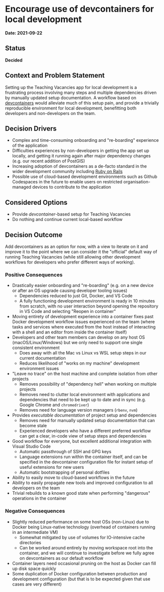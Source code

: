# Encourage use of devcontainers for local development

**Date: 2021-09-22**

## Status

**Decided**

## Context and Problem Statement

Setting up the Teaching Vacancies app for local development is a frustrating process involving many
steps and multiple dependencies driven by manually updated setup documentation. A workflow based on
[devcontainers](https://code.visualstudio.com/docs/remote/create-dev-container) would alleviate
much of this setup pain, and provide a trivially reproducible environment for local development,
benefitting both developers and non-developers on the team.

## Decision Drivers

- Complex and time-consuming onboarding and "re-boarding" experience of the application
- Difficulties experiences by non-developers in getting the app set up locally, and getting it
  running again after major dependency changes (e.g. our recent addition of PostGIS)
- Increasing adoption of devcontainers as a de-facto standard in the wider development community
  including [Ruby on Rails](https://github.com/rails/rails/tree/main/.devcontainer)
- Possible use of cloud-based development environments such as Github Codespaces in the future to
  enable users on restricted organisation-managed devices to contribute to the application

## Considered Options

- Provide _devcontainer_-based setup for Teaching Vacancies
- Do nothing and continue current local-based workflow

## Decision Outcome

Add devcontainers as an option for now, with a view to iterate on it and improve it to the point
where we can consider it the "official" default way of running Teaching Vacancies (while still
allowing other development workflows for developers who prefer different ways of working).

### Positive Consequences

- Drastically easier onboarding and "re-boarding" (e.g. on a new device or after an OS upgrade
  causing developer tooling issues)
  - Dependencies reduced to just Git, Docker, and VS Code
  - A fully functioning development environment is ready in 10 minutes from scratch, with no user
    interaction beyond opening the repository in VS Code and selecting "Reopen in container"
- Moving entirety of development experience into a container fixes past Docker development workflow
  issues experienced on the team (where tasks and services where executed from the host instead of
  interacting with a shell and an editor from inside the container itself)
- Developers and other team members can develop on any host OS (macOS/Linux/Windows) but we only
  need to support one single consistent environment
  - Does away with all the Mac vs Linux vs WSL setup steps in our current documentation
  - Reduces likelihood of "works on my machine" development environment issues
- "Leave no trace" on the host machine and complete isolation from other projects
  - Removes possibility of "dependency hell" when working on multiple projects
  - Removes need to clutter local environment with applications and dependencies that need to be
    kept up to date and in sync (e.g. Google Chrome and `chromedriver`)
  - Removes need for language version managers (`rbenv`, `nvm`)
- Provides _executable documentation_ of project setup and dependencies
  - Removes need for manually updated setup documentation that can become stale
  - Experienced developers who have a different preferred workflow can get a clear, in-code view
    of setup steps and dependencies
- Good workflow for everyone, but excellent additional integration with Visual Studio Code
  - Automatic passthrough of SSH and GPG keys
  - Language extensions run within the container itself, and can be specified in the devcontainer
    configuration file for instant setup of useful extensions for new users
  - Automatic bootstrapping of personal dotfiles
- Ability to easily move to cloud-based workflows in the future
- Ability to easily propagate new tools and improved configuration to all developers on the team
- Trivial rebuilds to a known good state when performing "dangerous" operations in the container

### Negative Consequences

- Slightly reduced performance on some host OSs (non-Linux) due to Docker being Linux-native
  technology (overhead of containers running in an intermediate VM)
  - Somewhat mitigated by use of volumes for IO-intensive cache directories
  - Can be worked around entirely by moving workspace root into the container, and we will continue
    to investigate before we fully agree on devcontainers as our default workflow
- Container layers need occasional pruning on the host as Docker can fill up disk space quickly
- Some duplication of Docker configuration between production and development configuration (but
  that is to be expected given that use cases are very different)
